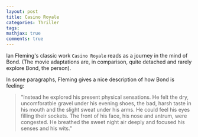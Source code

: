 ```yaml
---
layout: post
title: Casino Royale
categories: Thriller
tags:
mathjax: true
comments: true
---
```


Ian Fleming's classic work `Casino Royale` reads as a journey in the mind of Bond.  (The movie adaptations are, in comparison, quite detached and rarely explore Bond, the person).

In some paragraphs, Fleming gives a nice description of how Bond is feeling: 

>"Instead he explored his present physical sensations. He felt the dry, uncomforatble gravel under his evening shoes, the bad, harsh taste in his mouth and the slight sweat under his arms. He could feel his eyes filling their sockets. The front of his face, his nose and antrum, were congested. He breathed the sweet night air deeply and focused his senses and his wits."
